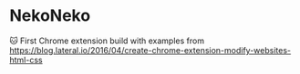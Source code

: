 # NekoNeko
:cat: First Chrome extension build with examples from https://blog.lateral.io/2016/04/create-chrome-extension-modify-websites-html-css
